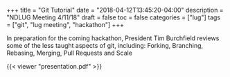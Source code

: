 +++
title = "Git Tutorial"
date = "2018-04-12T13:45:20-04:00"
description = "NDLUG Meeting 4/11/18"
draft = false
toc = false
categories = ["lug"]
tags = ["git", "lug meeting", "hackathon"]
+++

In preparation for the coming hackathon, President Tim Burchfield reviews
some of the less taught aspects of git, including: Forking, Branching, 
Rebasing, Merging, Pull Requests and Scale

<!--more-->

{{< viewer "presentation.pdf" >}}

